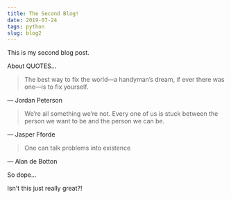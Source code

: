 ```yaml
---
title: The Second Blog!
date: 2019-07-24
tags: python
slug: blog2
---
```


This is my second blog post.

About QUOTES...

> The best way to fix the world—a handyman’s dream, if ever there was one—is to fix yourself.

— Jordan Peterson

> We’re all something we’re not. Every one of us is stuck between the person we want to be and the person we can be.

— Jasper Fforde

> One can talk problems into existence

— Alan de Botton

So dope...

Isn't this just really great?!
